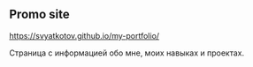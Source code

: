 ## Promo site

https://svyatkotov.github.io/my-portfolio/

Страница с информацией обо мне, моих навыках и проектах.